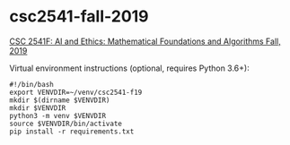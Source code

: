 # csc2541-fall-2019
[CSC 2541F: AI and Ethics: Mathematical Foundations and Algorithms Fall,
2019](http://www.cs.toronto.edu/~toni/Courses/Fairness/fair.html)

Virtual environment instructions (optional, requires Python 3.6+):
```
#!/bin/bash
export VENVDIR=~/venv/csc2541-f19
mkdir $(dirname $VENVDIR)
mkdir $VENVDIR
python3 -m venv $VENVDIR
source $VENVDIR/bin/activate
pip install -r requirements.txt
```

